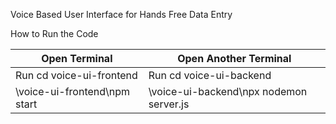 Voice Based User Interface for Hands Free Data Entry

How to Run the Code

| Open Terminal | Open Another Terminal   |
| ------------- | ------------- |
| Run cd voice-ui-frontend  | Run cd voice-ui-backend  |
|    \voice-ui-frontend\npm start | \voice-ui-backend\npx nodemon server.js  |
